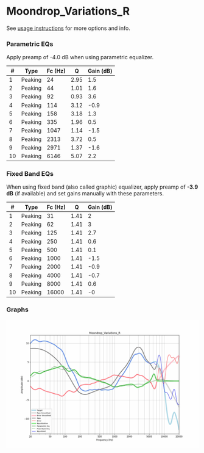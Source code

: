 # Moondrop_Variations_R
See [usage instructions](https://github.com/jaakkopasanen/AutoEq#usage) for more options and info.

### Parametric EQs
Apply preamp of -4.0 dB when using parametric equalizer.

|   # | Type    |   Fc (Hz) |    Q |   Gain (dB) |
|-----|---------|-----------|------|-------------|
|   1 | Peaking |        24 | 2.95 |         1.5 |
|   2 | Peaking |        44 | 1.01 |         1.6 |
|   3 | Peaking |        92 | 0.93 |         3.6 |
|   4 | Peaking |       114 | 3.12 |        -0.9 |
|   5 | Peaking |       158 | 3.18 |         1.3 |
|   6 | Peaking |       335 | 1.96 |         0.5 |
|   7 | Peaking |      1047 | 1.14 |        -1.5 |
|   8 | Peaking |      2313 | 3.72 |         0.5 |
|   9 | Peaking |      2971 | 1.37 |        -1.6 |
|  10 | Peaking |      6146 | 5.07 |         2.2 |

### Fixed Band EQs
When using fixed band (also called graphic) equalizer, apply preamp of **-3.9 dB** (if available) and set gains manually with these parameters.

|   # | Type    |   Fc (Hz) |    Q |   Gain (dB) |
|-----|---------|-----------|------|-------------|
|   1 | Peaking |        31 | 1.41 |         2   |
|   2 | Peaking |        62 | 1.41 |         3   |
|   3 | Peaking |       125 | 1.41 |         2.7 |
|   4 | Peaking |       250 | 1.41 |         0.6 |
|   5 | Peaking |       500 | 1.41 |         0.1 |
|   6 | Peaking |      1000 | 1.41 |        -1.5 |
|   7 | Peaking |      2000 | 1.41 |        -0.9 |
|   8 | Peaking |      4000 | 1.41 |        -0.7 |
|   9 | Peaking |      8000 | 1.41 |         0.6 |
|  10 | Peaking |     16000 | 1.41 |        -0   |

### Graphs
![](./Moondrop_Variations_R.png)
